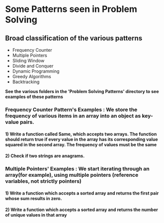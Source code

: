 # Some Patterns seen in Problem Solving

## Broad classification of the various patterns

-   Frequency Counter
-   Multiple Pointers
-   Sliding Window
-   Divide and Conquer
-   Dynamic Programming
-   Greedy Algorithms
-   Backtracking

**See the various folders in the 'Problem Solving Patterns' directory to see examples of these patterns**

### Frequency Counter Pattern's Examples : We store the frequency of various items in an array into an object as key-value pairs.

#### 1) Write a function called Same, which accepts two arrays. The function should return true if every value in the array has its corresponding value squared in the second array. The frequency of values must be the same

#### 2) Check if two strings are anagrams.

### Multiple Pointers' Examples : We start iterating through an array(for example), using multiple pointers (reference variables, not strictly pointers)

#### 1) Write a function which accepts a sorted array and returns the first pair whose sum results in zero.

#### 2) Write a function which accepts a sorted array and returns the number of unique values in that array
